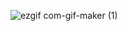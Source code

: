 ![ezgif com-gif-maker (1)](https://user-images.githubusercontent.com/108897583/196492726-7a0694bd-7eb1-46b2-9ee1-946e51761808.gif)
